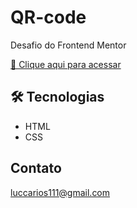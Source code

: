 # QR-code
Desafio do Frontend Mentor

[🔗 Clique aqui para acessar](https://luccarios.github.io/QR-code/)


## 🛠 Tecnologias

- HTML
- CSS

## Contato

luccarios111@gmail.com

